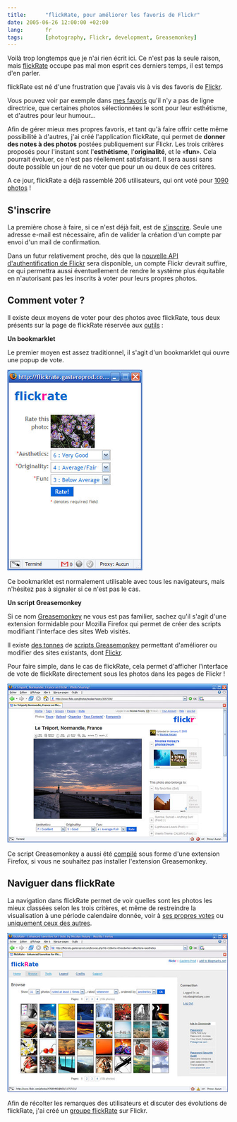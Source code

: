 ```yaml
---
title:      "flickRate, pour améliorer les favoris de Flickr"
date: 2005-06-26 12:00:00 +02:00
lang:       fr
tags:       [photography, Flickr, development, Greasemonkey]
---
```


Voilà trop longtemps que je n'ai rien écrit ici. Ce n'est pas la seule raison, mais [flickRate](https://flickrate.gasteroprod.com/) occupe pas mal mon esprit ces derniers temps, il est temps d'en parler.

flickRate est né d'une frustration que j'avais vis à vis des favoris de [Flickr](https://flickr.com/).

Vous pouvez voir par exemple dans [mes favoris](https://www.flickr.com/photos/nicolas-hoizey/favorites/) qu'il n'y a pas de ligne directrice, que certaines photos sélectionnées le sont pour leur esthétisme, et d'autres pour leur humour…

Afin de gérer mieux mes propres favoris, et tant qu'à faire offrir cette même possibilité à d'autres, j'ai créé l'application flickRate, qui permet de **donner des notes à des photos** postées publiquement sur Flickr. Les trois critères proposés pour l'instant sont l'**esthétisme**, l'**originalité**, et le «**fun**». Cela pourrait évoluer, ce n'est pas réellement satisfaisant. Il sera aussi sans doute possible un jour de ne voter que pour un ou deux de ces critères.

A ce jour, flickRate a déjà rassemblé 206 utilisateurs, qui ont voté pour [1090 photos](http://flickrate.gasteroprod.com/browse.php?nb=32&who=all&when=all&criteria=aesthetics) !

## S'inscrire

La première chose à faire, si ce n'est déjà fait, est de [s'inscrire](http://flickrate.gasteroprod.com/register.php). Seule une adresse e-mail est nécessaire, afin de valider la création d'un compte par envoi d'un mail de confirmation.

Dans un futur relativement proche, dès que la [nouvelle API d'authentification de Flickr](https://flickr.com/services/api/auth.spec.html) sera disponible, un compte Flickr devrait suffire, ce qui permettra aussi éventuellement de rendre le système plus équitable en n'autorisant pas les inscrits à voter pour leurs propres photos.

## Comment voter ?

Il existe deux moyens de voter pour des photos avec flickRate, tous deux présents sur la page de flickRate réservée aux [outils](http://flickrate.gasteroprod.com/tools.php) :

**Un bookmarklet**

Le premier moyen est assez traditionnel, il s'agit d'un bookmarklet qui ouvre une popup de vote.

![](flickrate_bookmarklet.jpg "Voter dans une popup. Popup ouverte par le bookmarklet flickRate depuis une page de photo")

Ce bookmarklet est normalement utilisable avec tous les navigateurs, mais n'hésitez pas à signaler si ce n'est pas le cas.

**Un script Greasemonkey**

Si ce nom [Greasemonkey](http://greasemonkey.mozdev.org/) ne vous est pas familier, sachez qu'il s'agit d'une extension formidable pour Mozilla Firefox qui permet de créer des scripts modifiant l'interface des sites Web visités.

Il existe [des tonnes](http://blogmarks.net/tag/greasemonkey) de [scripts Greasemonkey](http://dunck.us/collab/GreaseMonkeyUserScripts) permettant d'améliorer ou modifier des sites existants, dont [Flickr](http://dunck.us/collab/GreaseMonkeyUserScripts#head-bf3e38f5cf2d4219b5d85be3de046038aa959e0d).

Pour faire simple, dans le cas de flickRate, cela permet d'afficher l'interface de vote de flickRate directement sous les photos dans les pages de Flickr !

![](flickrate_greasemonkey.jpg "flickRate intégré à Flickr. Grâce à Greasemonkey, l'interface de vote de flickRate est intégrée à Flickr !")

Ce script Greasemonkey a aussi été [compilé](http://www.letitblog.com/greasemonkey-compiler/) sous forme d'une extension Firefox, si vous ne souhaitez pas installer l'extension Greasemonkey.

## Naviguer dans flickRate

La navigation dans flickRate permet de voir quelles sont les photos les mieux classées selon les trois critères, et même de restreindre la visualisation à une période calendaire donnée, voir à [ses propres votes](http://flickrate.gasteroprod.com/browse.php?nb=32&who=you&when=all&criteria=aesthetics) ou [uniquement ceux des autres](http://flickrate.gasteroprod.com/browse.php?nb=32&who=others&when=all&criteria=aesthetics).

![](flickrate_browse.jpg "Navigation dans flickRate. Les options de filtre et tri sont nombreuses dans flickRate pour naviguer selon ses propres intérêts")

Afin de récolter les remarques des utilisateurs et discuter des évolutions de flickRate, j'ai créé un [groupe flickRate](https://www.flickr.com/groups/flickrate/) sur Flickr.

[^t1]: Oui, je sais, elle était facile celle-là…

[^t2]: Au moins deux d'entre eux ont voté pour ces photos
